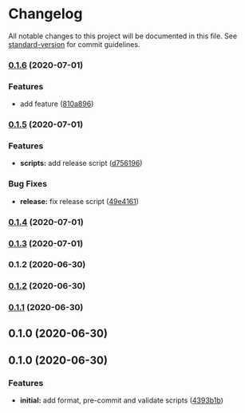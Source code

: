 # Changelog

All notable changes to this project will be documented in this file. See [standard-version](https://github.com/conventional-changelog/standard-version) for commit guidelines.

### [0.1.6](https://github.com/nosycode/nc-scripts/compare/v0.1.5...v0.1.6) (2020-07-01)


### Features

* add feature ([810a896](https://github.com/nosycode/nc-scripts/commit/810a896251e8503ffec55aa3b4e717f7f2299a4c))

### [0.1.5](https://github.com/nosycode/nc-scripts/compare/v0.1.4...v0.1.5) (2020-07-01)


### Features

* **scripts:** add release script ([d756196](https://github.com/nosycode/nc-scripts/commit/d756196c5f162a1b5b95b503b21308fd32569458))


### Bug Fixes

* **release:** fix release script ([49e4161](https://github.com/nosycode/nc-scripts/commit/49e4161bc16525e4953bbecdbaca307fcd51cb3a))

### [0.1.4](https://github.com/nosycode/nc-scripts/compare/v0.1.2...v0.1.4) (2020-07-01)

### [0.1.3](https://github.com/nosycode/nc-scripts/compare/v0.1.2...v0.1.3) (2020-07-01)

### 0.1.2 (2020-06-30)

### [0.1.2](https://github.com/nosycode/scripts/compare/v0.1.1...v0.1.2) (2020-06-30)

### [0.1.1](https://github.com/nosycode/scripts/compare/v0.1.0...v0.1.1) (2020-06-30)

## 0.1.0 (2020-06-30)

## 0.1.0 (2020-06-30)


### Features

* **initial:** add format, pre-commit and validate scripts ([4393b1b](https://github.com/nosycode/scripts/commit/4393b1b7f824b2429a54c83cb2bfbeac32416d4c))

